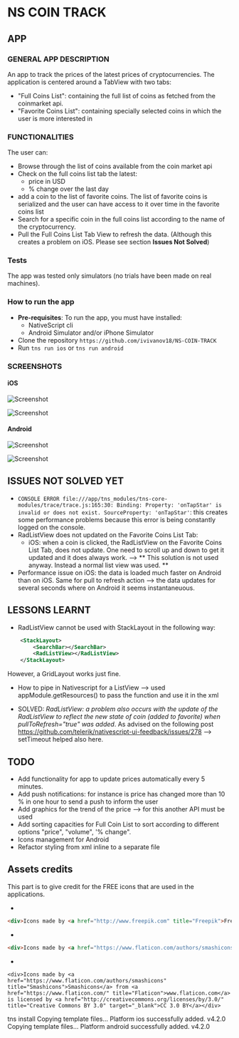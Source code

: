 # NS COIN TRACK

## APP

### GENERAL APP DESCRIPTION

An app to track the prices of the latest prices of cryptocurrencies. The application is centered around a TabView with two tabs:

- "Full Coins List": containing the full list of coins as fetched from the coinmarket api.
- "Favorite Coins List": containing specially selected coins in which the user is more interested in

### FUNCTIONALITIES

The user can:

- Browse through the list of coins available from the coin market api
- Check on the full coins list tab the latest:
  - price in USD
  - % change over the last day
- add a coin to the list of favorite coins. The list of favorite coins is serialized and the user can have access to it over time in the favorite coins list
- Search for a specific coin in the full coins list according to the name of the cryptocurrency.
- Pull the Full Coins List Tab View to refresh the data. (Although this creates a problem on iOS. Please see section **Issues Not Solved**)

### Tests

The app was tested only simulators (no trials have been made on real machines).

### How to run the app

- **Pre-requisites**: To run the app, you must have installed:
  - NativeScript cli
  - Android Simulator and/or iPhone Simulator
- Clone the repository `https://github.com/ivivanov18/NS-COIN-TRACK`
- Run `tns run ios` or `tns run android`

### SCREENSHOTS

#### iOS

![Screenshot](screenshots/iOS/iOS_Full_Coins_List.png "Full Coins List")

![Screenshot](screenshots/iOS/iOS_Favorite_Coins_List.png "Favorite Coins List")

#### Android

![Screenshot](screenshots/Android/Android_Full_Coins_List.png "Full Coins List")

![Screenshot](screenshots/Android/Android_Favorite_Coins_List.png "Favorite Coins List")

## ISSUES NOT SOLVED YET

- `CONSOLE ERROR file:///app/tns_modules/tns-core-modules/trace/trace.js:165:30: Binding: Property: 'onTapStar' is invalid or does not exist. SourceProperty: 'onTapStar'`: this creates some performance problems because this error is being constantly logged on the console.
- RadListView does not updated on the Favorite Coins List Tab:
  - iOS: when a coin is clicked, the RadListView on the Favorite Coins List Tab, does not update. One need to scroll up and down to get it updated and it does always work. --> ** This solution is not used anyway. Instead a normal list view was used. **
- Performance issue on iOS: the data is loaded much faster on Android than on iOS. Same for pull to refresh action --> the data updates for several seconds where on Android it seems instantaneuous.

## LESSONS LEARNT

- RadListView cannot be used with StackLayout in the following way:

```xml
    <StackLayout>
        <SearchBar></SearchBar>
        <RadListView></RadListView>
    </StackLayout>
```

However, a GridLayout works just fine.

- How to pipe in Nativescript for a ListView --> used appModule.getResources() to pass the function and use it in the xml

- SOLVED: _RadListView: a problem also occurs with the update of the RadListView to reflect the new state of coin (added to favorite) when pullToRefresh="true" was added_. As advised on the following post https://github.com/telerik/nativescript-ui-feedback/issues/278 --> setTimeout helped also here.

## TODO

- Add functionality for app to update prices automatically every 5 minutes.
- Add push notifications: for instance is price has changed more than 10 % in one hour to send a push to inform the user
- Add graphics for the trend of the price --> for this another API must be used
- Add sorting capacities for Full Coin List to sort according to different options "price", "volume", '% change".
- Icons management for Android
- Refactor styling from xml inline to a separate file

## Assets credits

This part is to give credit for the FREE icons that are used in the applications.

-

```html
<div>Icons made by <a href="http://www.freepik.com" title="Freepik">Freepik</a> from <a href="https://www.flaticon.com/" title="Flaticon">www.flaticon.com</a> is licensed by <a href="http://creativecommons.org/licenses/by/3.0/" title="Creative Commons BY 3.0" target="_blank">CC 3.0 BY</a></div>
```

-

```html
<div>Icons made by <a href="https://www.flaticon.com/authors/smashicons" title="Smashicons">Smashicons</a> from <a href="https://www.flaticon.com/" title="Flaticon">www.flaticon.com</a> is licensed by <a href="http://creativecommons.org/licenses/by/3.0/" title="Creative Commons BY 3.0" target="_blank">CC 3.0 BY</a></div>
```

-

```
<div>Icons made by <a href="https://www.flaticon.com/authors/smashicons" title="Smashicons">Smashicons</a> from <a href="https://www.flaticon.com/" title="Flaticon">www.flaticon.com</a> is licensed by <a href="http://creativecommons.org/licenses/by/3.0/" title="Creative Commons BY 3.0" target="_blank">CC 3.0 BY</a></div>
```

tns install
Copying template files...
Platform ios successfully added. v4.2.0
Copying template files...
Platform android successfully added. v4.2.0
